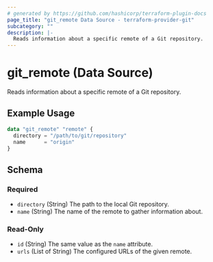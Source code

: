 ```yaml
---
# generated by https://github.com/hashicorp/terraform-plugin-docs
page_title: "git_remote Data Source - terraform-provider-git"
subcategory: ""
description: |-
  Reads information about a specific remote of a Git repository.
---
```


# git_remote (Data Source)

Reads information about a specific remote of a Git repository.

## Example Usage

```terraform
data "git_remote" "remote" {
  directory = "/path/to/git/repository"
  name      = "origin"
}
```

<!-- schema generated by tfplugindocs -->
## Schema

### Required

- `directory` (String) The path to the local Git repository.
- `name` (String) The name of the remote to gather information about.

### Read-Only

- `id` (String) The same value as the `name` attribute.
- `urls` (List of String) The configured URLs of the given remote.
